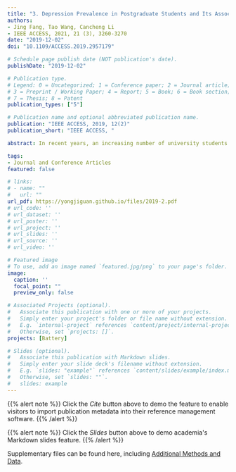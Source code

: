 ```yaml
---
title: "3. Depression Prevalence in Postgraduate Students and Its Association With Gait Abnormality  (Times cited = 4)"
authors:
- Jing Fang, Tao Wang, Cancheng Li
- IEEE ACCESS, 2021, 21 (3), 3260-3270
date: "2019-12-02"
doi: "10.1109/ACCESS.2019.2957179"

# Schedule page publish date (NOT publication's date).
publishDate: "2019-12-02"

# Publication type.
# Legend: 0 = Uncategorized; 1 = Conference paper; 2 = Journal article;
# 3 = Preprint / Working Paper; 4 = Report; 5 = Book; 6 = Book section;
# 7 = Thesis; 8 = Patent
publication_types: ["5"]

# Publication name and optional abbreviated publication name.
publication: "IEEE ACCESS, 2019, 12(2)"
publication_short: "IEEE ACCESS, "

abstract: In recent years, an increasing number of university students are found to be at high risk of depression. Through a large scale depression screening, this paper finds that around 6.5\% of the university postgraduate students in China experience depression. We then investigate whether the gait patterns of these individuals have already changed as depression is suggested to associate with gait abnormality. Significant differences are found in several spatiotemporal, kinematic and postural gait parameters such as walking speed, stride length, head movement, vertical head posture, arm swing, and body sway, between the depressed and non-depressed groups. Applying these features to classifiers with different machine learning algorithms, we examine whether natural gait analysis may serve as a convenient and objective tool to assist in depression recognition. The results show that when using a random forest classifier, the two groups can be classified automatically with a maximum accuracy of 91.58\%. Furthermore, a reasonable accuracy can already be achieved by using parameters from the upper body alone, indicating that upper body postures and movements can effectively contribute to depression analysis.

tags:
- Journal and Conference Articles
featured: false

# links:
# - name: ""
#   url: ""
url_pdf: https://yongjiguan.github.io/files/2019-2.pdf
# url_code: ''
# url_dataset: ''
# url_poster: ''
# url_project: ''
# url_slides: ''
# url_source: ''
# url_video: ''

# Featured image
# To use, add an image named `featured.jpg/png` to your page's folder. 
image:
  caption: ''
  focal_point: ""
  preview_only: false

# Associated Projects (optional).
#   Associate this publication with one or more of your projects.
#   Simply enter your project's folder or file name without extension.
#   E.g. `internal-project` references `content/project/internal-project/index.md`.
#   Otherwise, set `projects: []`.
projects: [Battery]

# Slides (optional).
#   Associate this publication with Markdown slides.
#   Simply enter your slide deck's filename without extension.
#   E.g. `slides: "example"` references `content/slides/example/index.md`.
#   Otherwise, set `slides: ""`.
#   slides: example
---
```


{{% alert note %}}
Click the *Cite* button above to demo the feature to enable visitors to import publication metadata into their reference management software.
{{% /alert %}}

{{% alert note %}}
Click the *Slides* button above to demo academia's Markdown slides feature.
{{% /alert %}}

Supplementary files can be found here, including [Additional Methods and Data](https://iopscience.iop.org/article/10.1149/2.0701904jes).
